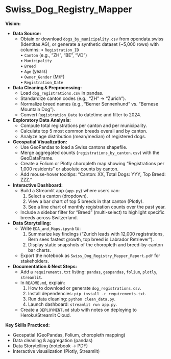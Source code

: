 # Swiss_Dog_Registry_Mapper

**Vision:**
- **Data Source:**
  - Obtain or download `dogs_by_municipality.csv` from opendata.swiss (Identitas AG), or generate a synthetic dataset (~5,000 rows) with columns: 
    • `Registration_ID`  
    • `Canton` (e.g., “ZH”, “BE”, “VD”)  
    • `Municipality`  
    • `Breed`  
    • `Age` (years)  
    • `Owner_Gender` (M/F)  
    • `Registration_Date`
- **Data Cleaning & Preprocessing:**
  - Load `dog_registrations.csv` in pandas.
  - Standardize canton codes (e.g., “ZH” → “Zurich”).
  - Normalize breed names (e.g., “Berner Sennenhund” vs. “Bernese Mountain Dog”).
  - Convert `Registration_Date` to datetime and filter to 2024.
- **Exploratory Data Analysis:**
  - Compute total registrations per canton and per municipality.
  - Calculate top 5 most common breeds overall and by canton.
  - Analyze age distribution (mean/median) of registered dogs.
- **Geospatial Visualization:**
  - Use GeoPandas to load a Swiss cantons shapefile.
  - Merge aggregated counts (`registrations_by_canton.csv`) with the GeoDataFrame.
  - Create a Folium or Plotly choropleth map showing “Registrations per 1,000 residents” or absolute counts by canton.
  - Add mouse-hover tooltips: “Canton: XX, Total Dogs: YYY, Top Breed: ZZZ.”
- **Interactive Dashboard:**
  - Build a Streamlit app (`app.py`) where users can:
    1. Select a canton (dropdown).
    2. View a bar chart of top 5 breeds in that canton (Plotly).
    3. See a line chart of monthly registration counts over the past year.
  - Include a sidebar filter for “Breed” (multi-select) to highlight specific breeds across Switzerland.
- **Data Storytelling:**
  - Write `EDA_and_Maps.ipynb` to:
    1. Summarize key findings (“Zurich leads with 12,000 registrations, Bern sees fastest growth, top breed is Labrador Retriever”).
    2. Display static snapshots of the choropleth and breed-by-canton bar charts.
  - Export the notebook as `Swiss_Dog_Registry_Mapper_Report.pdf` for stakeholders.
- **Documentation & Next Steps:**
  - Add a `requirements.txt` listing: `pandas`, `geopandas`, `folium`, `plotly`, `streamlit`.
  - In `README.md`, explain:
    1. How to download or generate `dog_registrations.csv`.
    2. Install dependencies: `pip install -r requirements.txt`.
    3. Run data cleaning: `python clean_data.py`.
    4. Launch dashboard: `streamlit run app.py`.
  - Create a `DEPLOYMENT.md` stub with notes on deploying to Heroku/Streamlit Cloud.

**Key Skills Practiced:**
- Geospatial (GeoPandas, Folium, choropleth mapping)  
- Data cleaning & aggregation (pandas)  
- Data Storytelling (notebook → PDF)  
- Interactive visualization (Plotly, Streamlit)
